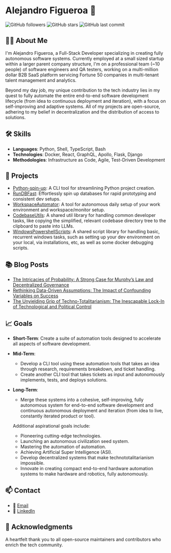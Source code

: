 # Alejandro Figueroa 👋

![GitHub followers](https://img.shields.io/github/followers/cybrvybe?style=social)
![GitHub stars](https://img.shields.io/github/stars/cybrvybe?style=social)
![GitHub last commit](https://img.shields.io/github/last-commit/cybrvybe/rundbfast)

## 👨‍💻 About Me

I'm Alejandro Figueroa, a Full-Stack Developer specializing in creating fully autonomous software systems. Currently employed at a small sized startup within a larger parent company structure, I'm on a professional team (~10 people) of software engineers and QA testers, working on a multi-million dollar B2B SaaS platform servicing Fortune 50 companies in multi-tenant talent management and analytics. 

Beyond my day job, my unique contribution to the tech industry lies in my quest to fully automate the entire end-to-end software development lifecycle (from idea to continuous deployment and iteration), with a focus on self-improving and adaptive systems. All of my projects are open-source, adhering to my belief in decentralization and the distribution of access to solutions.

## 🛠 Skills

- **Languages**: Python, Shell, TypeScript, Bash
- **Technologies**: Docker, React, GraphQL, Apollo, Flask, Django
- **Methodologies**: Infrastructure as Code, Agile, Test-Driven Development

## 🚀 Projects

- [Python-spin-up](https://github.com/cybrvybe/python-spin-up): A CLI tool for streamlining Python project creation.
- [RunDBFast](https://github.com/cybrvybe/rundbfast): Effortlessly spin up databases for rapid prototyping and consistent dev setups.
- [WorkspaceAutomator](https://github.com/cybrvybe/workspace-automator):  A tool for autonomous daily setup of your work environment and workspace/monitor setup.
- [CodebaseUtils](https://github.com/cybrvybe/codespace_utils): A shared util library for handling common developer tasks, like copying the simplified, relevant codebase directory tree to the clipboard to paste into LLMs.
- [WindowsPowershellScripts](https://github.com/cybrvybe/powershell-windows-automation-scripts): A shared script library for handling basic, recurrent windows tasks, such as setting up your dev environment on your local, via installations, etc, as well as some docker debugging scripts.

## 📚 Blog Posts

- [The Intricacies of Probability: A Strong Case for Murphy’s Law and Decentralized Governance](https://cybrvybe.medium.com/the-intricacies-of-probability-a-strong-case-for-murphys-law-and-decentralized-governance-88bd093e2b69)
- [Rethinking Data-Driven Assumptions: The Impact of Confounding Variables on Success](https://cybrvybe.medium.com/is-data-clouding-your-judgement-2e684849eeb3)
- [The Unyielding Grip of Techno-Totalitarianism: The Inescapable Lock-In of Technological and Political Control](https://cybrvybe.medium.com/the-impending-doom-of-techno-totalitarian-lock-in-a-comprehensive-analysis-581ed961d57d)

## 📈 Goals

- **Short-Term**: Create a suite of automation tools designed to accelerate all aspects of software development.
- **Mid-Term**: 
  - Develop a CLI tool using these automation tools that takes an idea through research, requirements breakdown, and ticket handling.
  - Create another CLI tool that takes tickets as input and autonomously implements, tests, and deploys solutions.
- **Long-Term**: 
  - Merge these systems into a cohesive, self-improving, fully autonomous system for end-to-end software development and continuous autonomous deployment and iteration (from idea to live, constantly iterated product or tool).
  
  Additional aspirational goals include:
  
  - Pioneering cutting-edge technologies.
  - Launching an autonomous civilization seed system.
  - Mastering the automation of automation.
  - Achieving Artificial Super Intelligence (ASI).
  - Develop decentralized systems that make technototalitarianism impossible.
  - Innovate in creating compact end-to-end hardware automation systems to make hardware and robotics, fully autonomously. 
  

## 📫 Contact

- 📧 [Email](mailto:cybrvybe@gmail.com)
- 👔 [LinkedIn](https://www.linkedin.com/in/alejandro-figueroa-206596198/)

## 🙏 Acknowledgments

A heartfelt thank you to all open-source maintainers and contributors who enrich the tech community.

